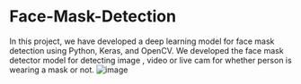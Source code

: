 # Face-Mask-Detection

In this project, we have developed a deep learning model for face mask detection using Python, Keras, and OpenCV. We developed the face mask detector model for detecting image , video or live cam for whether person is wearing a mask or not.
![image](https://user-images.githubusercontent.com/74193850/200161007-4ab7741e-e525-4837-86ec-3a4f3b04d95f.png)
